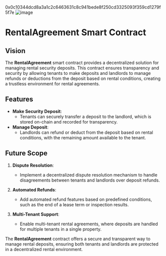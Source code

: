 0x0c10344dcd8a3a1c2c6463631c8c941bede8f250cd3325093f359cd1279f5f7e
![image](https://github.com/user-attachments/assets/45161d72-b9b3-4114-9536-49ddb8b03214)


# RentalAgreement Smart Contract

## Vision

The **RentalAgreement** smart contract provides a decentralized solution for managing rental security deposits. This contract ensures transparency and security by allowing tenants to make deposits and landlords to manage refunds or deductions from the deposit based on rental conditions, creating a trustless environment for rental agreements.

## Features

- **Make Security Deposit**:
  - Tenants can securely transfer a deposit to the landlord, which is stored on-chain and recorded for transparency.
- **Manage Deposit**:
  - Landlords can refund or deduct from the deposit based on rental conditions, with the remaining amount available to the tenant.

## Future Scope

1. **Dispute Resolution**:

   - Implement a decentralized dispute resolution mechanism to handle disagreements between tenants and landlords over deposit refunds.

2. **Automated Refunds**:

   - Add automated refund features based on predefined conditions, such as the end of a lease term or inspection results.

3. **Multi-Tenant Support**:
   - Enable multi-tenant rental agreements, where deposits are handled for multiple tenants in a single property.

The **RentalAgreement** contract offers a secure and transparent way to manage rental deposits, ensuring both tenants and landlords are protected in a decentralized rental environment.
